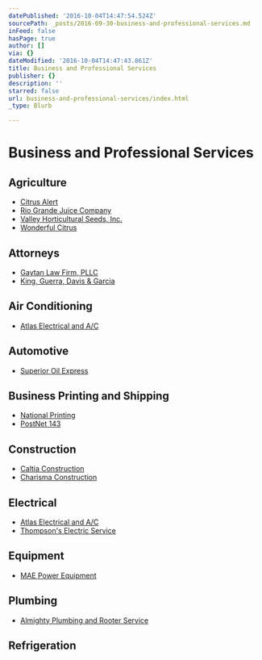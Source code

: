 ```yaml
---
datePublished: '2016-10-04T14:47:54.524Z'
sourcePath: _posts/2016-09-30-business-and-professional-services.md
inFeed: false
hasPage: true
author: []
via: {}
dateModified: '2016-10-04T14:47:43.861Z'
title: Business and Professional Services
publisher: {}
description: ''
starred: false
url: business-and-professional-services/index.html
_type: Blurb

---
```

# Business and Professional Services

## Agriculture

* [Citrus Alert][0]
* [Rio Grande Juice Company][1]
* [Valley Horticultural Seeds, Inc.][2]
* [Wonderful Citrus][3]

## Attorneys

* [Gaytan Law Firm, PLLC][4]
* [King, Guerra, Davis & Garcia][5]

## Air Conditioning

* [Atlas Electrical and A/C][6]

## Automotive

* [Superior Oil Express][7]

## Business Printing and Shipping

* [National Printing][8]
* [PostNet 143][9]

## Construction

* [Caltia Construction][10]
* [Charisma Construction][11]

## Electrical

* [Atlas Electrical and A/C][6]
* [Thompson's Electric Service][12]

## Equipment

* [MAE Power Equipment][13]

## Plumbing

* [Almighty Plumbing and Rooter Service][14]

## Refrigeration

[0]: https://www.facebook.com/SuperiorOilExpress/ "Texas Citrus Pest & Disease Management"
[1]: http://riograndejuice.com/ "Rio Grande Juice Company"
[2]: http://host.trustab.org/valleyhorticulturalseeds "Valley Horticultural Seeds"
[3]: http://www.wonderfulcitrus.com/ "Wonderful Citrus"
[4]: http://gaytanlaw.com/ "Gaytan Law Firm"
[5]: http://missionlaw.com/ "Mission Law"
[6]: http://atlasrgv.com/ "Atlas Electrical & A/C"
[7]: https://www.facebook.com/SuperiorOilExpress/ "Superior Oil Express"
[8]: https://www.facebook.com/National-Printing-512849568772900/ "National Printing"
[9]: http://www.postnet.com/mission-tx143 "PostNet"
[10]: http://caltiaconstruction.com/ "Caltia Construction"
[11]: http://directory.missionchamber.com/listing/charisma-construction/ "Charisma Construction"
[12]: http://directory.missionchamber.com/listing/thompsons-electric-service/ "Thompson's Electric Service"
[13]: http://www.maepower.com/ "Mission Auto Electric Power Equipment"
[14]: https://g.co/kgs/WOx19g "Almighty Plumbing"